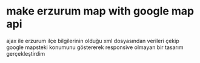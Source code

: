 # make erzurum map with google map api
ajax ile erzurum ilçe bilgilerinin olduğu xml dosyasından verileri çekip google mapsteki konumunu göstererek responsive olmayan bir tasarım gerçekleştirdim
